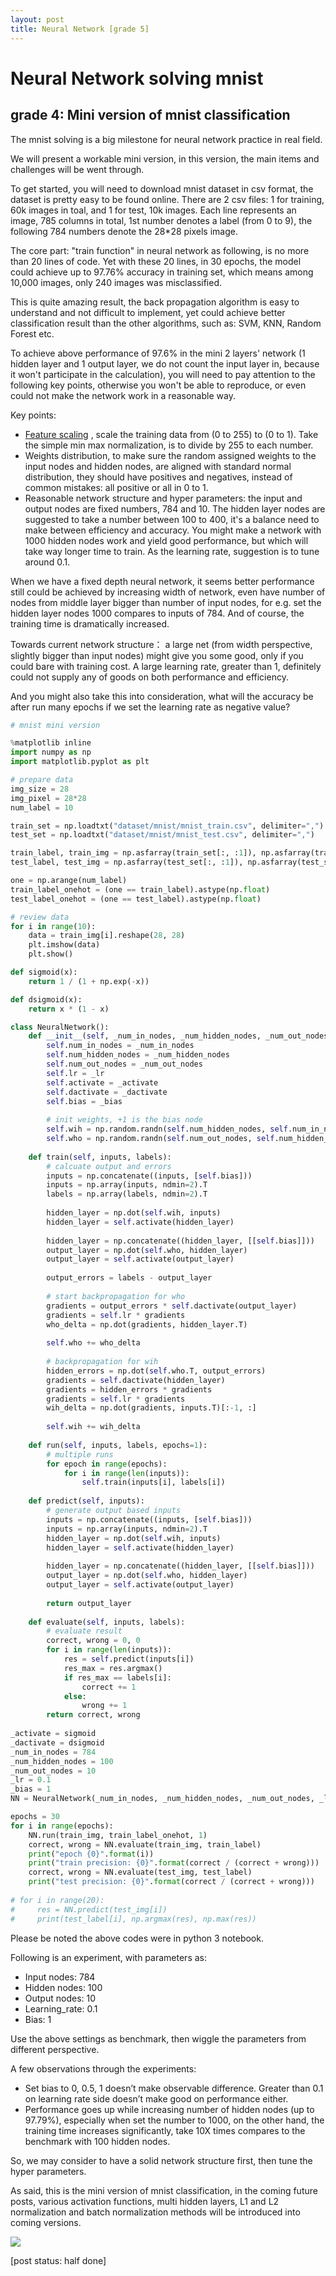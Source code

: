 ```yaml
---
layout: post
title: Neural Network [grade 5]
---
```


# Neural Network solving mnist

## grade 4: Mini version of mnist classification

The mnist solving is a big milestone for neural network practice in real field.

We will present a workable mini version, in this version, the main items and challenges will be went through.

To get started, you will need to download mnist dataset in csv format, the dataset is pretty easy to be found online. There are 2 csv files: 1 for training, 60k images in toal, and 1 for test, 10k images. Each line represents an image, 785 columns in total, 1st number denotes a label (from 0 to 9), the following 784 numbers denote the 28*28 pixels image.

The core part: "train function" in neural network as following, is no more than 20 lines of code.
Yet with these 20 lines, in 30 epochs, the model could achieve up to 97.76% accuracy in training set, which means among 10,000 images, only 240 images was misclassified.

This is quite amazing result, the back propagation algorithm is easy to understand and not difficult to implement, yet could achieve better classification result than the other algorithms, such as: SVM, KNN, Random Forest etc.

To achieve above performance of 97.6% in the mini 2 layers' network (1 hidden layer and 1 output layer, we do not count the input layer in, because it won't participate in the calculation), you will need to pay attention to the following key points, otherwise you won't be able to reproduce, or even could not make the network work in a reasonable way.

Key points:

* [Feature scaling](https://en.wikipedia.org/wiki/Feature_scaling) , scale the training data from (0 to 255) to (0 to 1). Take the simple min max normalization, is to divide by 255 to each number.
* Weights distribution, to make sure the random assigned weights to the input nodes and hidden nodes, are aligned with standard normal distribution, they should have positives and negatives, instead of common mistakes: all positive or all in 0 to 1.
* Reasonable network structure and hyper parameters: the input and output nodes are fixed numbers, 784 and 10. The hidden layer nodes are suggested to take a number between 100 to 400, it's a balance need to make between efficiency and accuracy. You might make a network with 1000 hidden nodes work and yield good performance, but which will take way longer time to train. As the learning rate, suggestion is to tune around 0.1.

When we have a fixed depth neural network, it seems better performance still could be achieved by increasing width of network, even have number of nodes from middle layer bigger than number of input nodes, for e.g. set the hidden layer nodes 1000 compares to inputs of 784.
And of course, the training time is dramatically increased.  

Towards current network structure： a large net (from width perspective, slightly bigger than input nodes) might give you some good, only if you could bare with training cost. A large learning rate, greater than 1, definitely could not supply any of goods on both performance and efficiency.

And you might also take this into consideration, what will the accuracy be after run many epochs if we set the learning rate as negative value?

```python
# mnist mini version

%matplotlib inline
import numpy as np
import matplotlib.pyplot as plt

# prepare data
img_size = 28
img_pixel = 28*28
num_label = 10

train_set = np.loadtxt("dataset/mnist/mnist_train.csv", delimiter=",")
test_set = np.loadtxt("dataset/mnist/mnist_test.csv", delimiter=",")

train_label, train_img = np.asfarray(train_set[:, :1]), np.asfarray(train_set[:, 1:]) / 255
test_label, test_img = np.asfarray(test_set[:, :1]), np.asfarray(test_set[:, 1:]) / 255

one = np.arange(num_label)
train_label_onehot = (one == train_label).astype(np.float)
test_label_onehot = (one == test_label).astype(np.float)

# review data
for i in range(10):
    data = train_img[i].reshape(28, 28)
    plt.imshow(data)
    plt.show()

def sigmoid(x):
    return 1 / (1 + np.exp(-x))

def dsigmoid(x):
    return x * (1 - x)

class NeuralNetwork():
    def __init__(self, _num_in_nodes, _num_hidden_nodes, _num_out_nodes, _lr, _activate, _dactivate, _bias=1):
        self.num_in_nodes = _num_in_nodes
        self.num_hidden_nodes = _num_hidden_nodes
        self.num_out_nodes = _num_out_nodes
        self.lr = _lr
        self.activate = _activate
        self.dactivate = _dactivate
        self.bias = _bias
        
        # init weights, +1 is the bias node
        self.wih = np.random.randn(self.num_hidden_nodes, self.num_in_nodes + 1)
        self.who = np.random.randn(self.num_out_nodes, self.num_hidden_nodes + 1)
        
    def train(self, inputs, labels):
        # calcuate output and errors
        inputs = np.concatenate((inputs, [self.bias]))      
        inputs = np.array(inputs, ndmin=2).T
        labels = np.array(labels, ndmin=2).T
        
        hidden_layer = np.dot(self.wih, inputs)
        hidden_layer = self.activate(hidden_layer)
                
        hidden_layer = np.concatenate((hidden_layer, [[self.bias]]))
        output_layer = np.dot(self.who, hidden_layer)
        output_layer = self.activate(output_layer)
        
        output_errors = labels - output_layer
        
        # start backpropagation for who      
        gradients = output_errors * self.dactivate(output_layer)
        gradients = self.lr * gradients
        who_delta = np.dot(gradients, hidden_layer.T)
        
        self.who += who_delta
        
        # backpropagation for wih
        hidden_errors = np.dot(self.who.T, output_errors)
        gradients = self.dactivate(hidden_layer)
        gradients = hidden_errors * gradients
        gradients = self.lr * gradients
        wih_delta = np.dot(gradients, inputs.T)[:-1, :]
        
        self.wih += wih_delta
        
    def run(self, inputs, labels, epochs=1):
        # multiple runs
        for epoch in range(epochs):
            for i in range(len(inputs)):
                self.train(inputs[i], labels[i])
    
    def predict(self, inputs):
        # generate output based inputs
        inputs = np.concatenate((inputs, [self.bias]))
        inputs = np.array(inputs, ndmin=2).T
        hidden_layer = np.dot(self.wih, inputs)
        hidden_layer = self.activate(hidden_layer)
        
        hidden_layer = np.concatenate((hidden_layer, [[self.bias]]))
        output_layer = np.dot(self.who, hidden_layer)
        output_layer = self.activate(output_layer)
        
        return output_layer
    
    def evaluate(self, inputs, labels):
        # evaluate result
        correct, wrong = 0, 0
        for i in range(len(inputs)):
            res = self.predict(inputs[i])
            res_max = res.argmax()
            if res_max == labels[i]:
                correct += 1
            else:
                wrong += 1
        return correct, wrong        
        
_activate = sigmoid
_dactivate = dsigmoid
_num_in_nodes = 784
_num_hidden_nodes = 100
_num_out_nodes = 10
_lr = 0.1
_bias = 1
NN = NeuralNetwork(_num_in_nodes, _num_hidden_nodes, _num_out_nodes, _lr, _activate, _dactivate, _bias)

epochs = 30
for i in range(epochs):
    NN.run(train_img, train_label_onehot, 1)
    correct, wrong = NN.evaluate(train_img, train_label)
    print("epoch {0}".format(i))
    print("train precision: {0}".format(correct / (correct + wrong)))
    correct, wrong = NN.evaluate(test_img, test_label)
    print("test precision: {0}".format(correct / (correct + wrong)))
    
# for i in range(20):
#     res = NN.predict(test_img[i])
#     print(test_label[i], np.argmax(res), np.max(res))

```

Please be noted the above codes were in python 3 notebook.

Following is an experiment, with parameters as:

* Input nodes: 784
* Hidden nodes: 100
* Output nodes: 10
* Learning_rate: 0.1
* Bias: 1

Use the above settings as benchmark, then wiggle the parameters from different perspective.

A few observations through the experiments:

* Set bias to 0, 0.5, 1 doesn’t make observable difference.
Greater than 0.1 on learning rate side doesn’t make good on performance either.
* Performance goes up while increasing number of hidden nodes (up to 97.79%), especially when set the number to 1000, on the other hand, the training time increases significantly, take 10X times compares to the benchmark with 100 hidden nodes.

So, we may consider to have a solid network structure first, then tune the hyper parameters.

As said, this is the mini version of mnist classification, in the coming future posts, various activation functions, multi hidden layers, L1 and L2 normalization and batch normalization methods will be introduced into coming versions.

<img src="{{site.url}}/img/nn022.png">




[post status: half done]